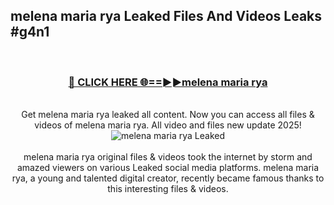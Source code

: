 ## melena maria rya Leaked Files And Videos Leaks #g4n1
<br>
<div align="center">
<h3><a href="https://watchclip.my.id/melena maria rya" rel="nofollow">🔴 CLICK HERE 🌐==►►melena maria rya</a></h3>
<br>
Get melena maria rya leaked all content. Now you can access all files & videos of melena maria rya. All video and files new update 2025!
<br>
<a href="https://watchclip.my.id/melena maria rya" rel="nofollow" data-target="animated-image.originalLink"><img src="https://i.ibb.co.com/WyWwxjT/player-gif2.gif" alt="melena maria rya Leaked" style="max-width: 100%; display: inline-block;" data-target="animated-image.originalImage"></a>
<br><br>
melena maria rya original files & videos took the internet by storm and amazed viewers on various Leaked social media platforms. melena maria rya, a young and talented digital creator, recently became famous thanks to this interesting files & videos.
</div>
<br>